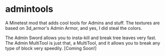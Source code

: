 # admintools
A Minetest mod that adds cool tools for Admins and stuff.
The textures are based on 3d_armor's Admin Armor, and yes, I did steal the colors.


The Admin Sword allows you to insta-kill and break tree leaves very fast.
The Admin MultiTool is just that, a MultiTool, and it allows you to break any type of block very speedily.
[Coming Soon!]

